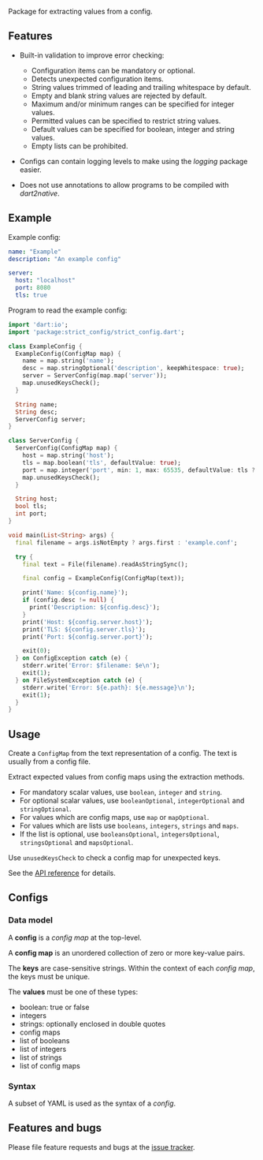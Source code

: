 Package for extracting values from a config.

## Features

- Built-in validation to improve error checking:
    - Configuration items can be mandatory or optional.
    - Detects unexpected configuration items.
    - String values trimmed of leading and trailing whitespace by default.
    - Empty and blank string values are rejected by default.
    - Maximum and/or minimum ranges can be specified for integer values.
    - Permitted values can be specified to restrict string values.
    - Default values can be specified for boolean, integer and string values.
    - Empty lists can be prohibited.
    
- Configs can contain logging levels to make using the _logging_
  package easier.

- Does not use annotations to allow programs to be compiled with
  _dart2native_.
  
## Example

Example config:

```yaml
name: "Example"
description: "An example config"

server:
  host: "localhost"
  port: 8080
  tls: true
```

Program to read the example config:

```dart
import 'dart:io';
import 'package:strict_config/strict_config.dart';

class ExampleConfig {
  ExampleConfig(ConfigMap map) {
    name = map.string('name');
    desc = map.stringOptional('description', keepWhitespace: true);
    server = ServerConfig(map.map('server'));
    map.unusedKeysCheck();
  }

  String name;
  String desc;
  ServerConfig server;
}

class ServerConfig {
  ServerConfig(ConfigMap map) {
    host = map.string('host');
    tls = map.boolean('tls', defaultValue: true);
    port = map.integer('port', min: 1, max: 65535, defaultValue: tls ? 443 : 80);
    map.unusedKeysCheck();
  }

  String host;
  bool tls;
  int port;
}

void main(List<String> args) {
  final filename = args.isNotEmpty ? args.first : 'example.conf';

  try {
    final text = File(filename).readAsStringSync();

    final config = ExampleConfig(ConfigMap(text));

    print('Name: ${config.name}');
    if (config.desc != null) {
      print('Description: ${config.desc}');
    }
    print('Host: ${config.server.host}');
    print('TLS: ${config.server.tls}');
    print('Port: ${config.server.port}');

    exit(0);
  } on ConfigException catch (e) {
    stderr.write('Error: $filename: $e\n');
    exit(1);
  } on FileSystemException catch (e) {
    stderr.write('Error: ${e.path}: ${e.message}\n');
    exit(1);
  }
}
```

## Usage

Create a `ConfigMap` from the text representation of a config. The
text is usually from a config file.

Extract expected values from config maps using the extraction methods.
 
- For mandatory scalar values,  use `boolean`, `integer` and `string`.
- For optional scalar values, use `booleanOptional`, `integerOptional` and `stringOptional`.
- For values which are config maps, use `map` or `mapOptional`.
- For values which are lists use `booleans`, `integers`, `strings` and `maps`.
- If the list is optional, use `booleansOptional`, `integersOptional`, `stringsOptional` and `mapsOptional`.

Use `unusedKeysCheck` to check a config map for unexpected keys. 

See the
[API reference](https://pub.dev/documentation/strict_config/latest/)
for details.

## Configs

### Data model

A **config** is a _config map_ at the top-level.

A **config map** is an unordered collection of zero or more key-value
pairs.

The **keys** are case-sensitive strings.  Within the context of each
_config map_, the keys must be unique.

The **values** must be one of these types:

- boolean: true or false
- integers
- strings: optionally enclosed in double quotes
- config maps
- list of booleans
- list of integers
- list of strings
- list of config maps

### Syntax

A subset of YAML is used as the syntax of a _config_.

## Features and bugs

Please file feature requests and bugs at the [issue tracker][tracker].

[tracker]: https://github.com/hoylen/strict_config
